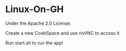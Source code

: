 # Linux-On-GH
Under the Apache 2.0 License.

Create a new CodeSpace and use noVNC to access it.

Run start.sh to run the app!